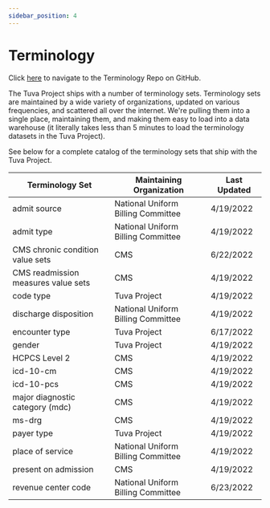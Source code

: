 ```yaml
---
sidebar_position: 4
---
```


# Terminology

Click [here](https://github.com/tuva-health/terminology) to navigate to the Terminology Repo on GitHub.

The Tuva Project ships with a number of terminology sets.  Terminology sets are maintained by a wide variety of organizations, updated on various frequencies, and scattered all over the internet.  We're pulling them into a single place, maintaining them, and making them easy to load into a data warehouse (it literally takes less than 5 minutes to load the terminology datasets in the Tuva Project).

See below for a complete catalog of the terminology sets that ship with the Tuva Project.

| Terminology Set | Maintaining Organization | Last Updated |
|---|---|---|
| admit source | National Uniform Billing Committee | 4/19/2022    | 
| admit type | National Uniform Billing Committee | 4/19/2022 | 
| CMS chronic condition value sets | CMS | 6/22/2022 | 
| CMS readmission measures value sets | CMS | 4/19/2022 |
| code type | Tuva Project | 4/19/2022 | 
| discharge disposition | National Uniform Billing Committee | 4/19/2022 | 
| encounter type | Tuva Project | 6/17/2022  | 
| gender | Tuva Project | 4/19/2022 | 
| HCPCS Level 2 | CMS | 4/19/2022 | 
| icd-10-cm | CMS | 4/19/2022 | 
| icd-10-pcs | CMS | 4/19/2022 | 
| major diagnostic category (mdc) | CMS | 4/19/2022 | 
| ms-drg | CMS | 4/19/2022 | 
| payer type| Tuva Project | 4/19/2022 | 
| place of service | National Uniform Billing Committee | 4/19/2022 | 
| present on admission | CMS | 4/19/2022 | 
| revenue center code | National Uniform Billing Committee | 6/23/2022 |  




